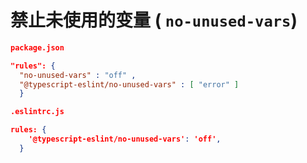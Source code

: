 # 禁止未使用的变量 ( `no-unused-vars`)

```json
package.json

"rules": {
  "no-unused-vars" : "off" , 
  "@typescript-eslint/no-unused-vars" : [ "error" ] 
  }

.eslintrc.js

rules: {
    '@typescript-eslint/no-unused-vars': 'off',
  }
```

